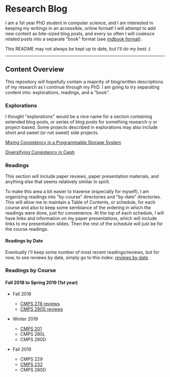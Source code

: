 # Research Blog
I am a 1st year PhD student in computer science, and I am interested in keeping my writings in an
accessible, online format! I will attempt to add new content as bite-sized blog posts, and every so
often I will coalesce related posts into a separate "book" format (see [mdbook format][mdbook]).

This README may not always be kept up to date, but I'll do my best :)

---
## Content Overview
This repository will hopefully contain a majority of blog/written descriptions of my research as I
continue through my PhD. I am going to try separating content into: explorations, readings, and a
"book".

### Explorations
I thought "explorations" would be a nice name for a section containing extended blog posts, or
series of blog posts for something research-y or project-based. Some projects described in
explorations may also include short and sweet (or not sweet) side projects.

[Mixing Consistency in a Programmable Storage System][mixing-consistency]

[Diversifying Consistency in Ceph][diversify-consistency]

### Readings
This section will include paper reviews, paper presentation materials, and anything else that seems
relatively similar in spirit.

To make this area a bit easier to traverse (especially for myself), I am organizing readings into
"by-course" directories and "by-date" directories. This will allow me to maintain a Table of
Contents, or schedule, for each course and also to keep some semblance of the ordering in which the
readings were done, just for convenience. At the top of each schedule, I will have links and
information on my paper presentations, which will include links to my presentation slides. Then the
rest of the schedule will just be for the course readings.

#### Readings by Date
Eventually I'll keep some number of most recent readings/reviews, but for now, to see reviews by
date, simply go to this index: [reviews by date][reading-by-date].

### Readings by Course

#### Fall 2018 to Spring 2019 (1st year)
* Fall 2018
    * [CMPS 278 reviews](readings/by-course/cmps278/index.md)
    * [CMPS 290S reviews](readings/by-course/cmps290s/index.md)

* Winter 2019
    * [CMPS 201](readings/by-course/cmps201/index.md)
    * CMPS 280L
    * CMPS 280D

* Fall 2019
    * CMPS 229
    * [CMPS 232][course-cmps232]
    * CMPS 280D

<!-- misc links -->
[mdbook]: https://rust-lang-nursery.github.io/mdBook/

<!-- exploration links -->
[mixing-consistency]: blog/mixing-consistency/coalesced/mixing-consistency-in-a-programmable-storage-system.md
[diversify-consistency]: blog/mixing-consistency/coalesced/diversifying-consistency-in-ceph.md

<!-- navigational links -->
[reading-by-date]: readings/by-date/index.md
[course-cmps232]: readings/by-course/cmps232/index.md
